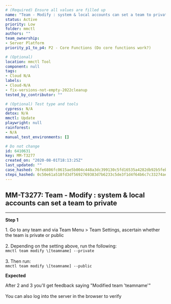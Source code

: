 ```yaml
---
# (Required) Ensure all values are filled up
name: "Team - Modify : system & local accounts can set a team to private"
status: Active
priority: Low
folder: mmctl
authors: ""
team_ownership:
- Server Platform
priority_p1_to_p4: P2 - Core Functions (Do core functions work?)

# (Optional)
location: mmctl Tool
component: null
tags:
- Cloud N/A
labels:
- Cloud-N/A
- fix-versions-not-empty-2022cleanup
tested_by_contributor: ""

# (Optional) Test type and tools
cypress: N/A
detox: N/A
mmctl: Update
playwright: null
rainforest:
- N/A
manual_test_environments: []

# Do not change
id: 6410631
key: MM-T3277
created_on: "2020-08-01T18:13:25Z"
last_updated: ""
case_hashed: 76fe6806fc0615ae5b004c448a3dc399130c5fd16535a4282db92b5feb2760755a7c10790c9f295177ab9170cd92c2dd
steps_hashed: 0c50e61a518fd3df5692769383d7b6233c5de3f1d4f64b6c7c33274ae263902b06e33c0cbc9810a7b9512541b35f8ee9
---
```


<!-- (Auto-generated) Based on frontmatter's "key" and "name" -->

## MM-T3277: Team - Modify : system & local accounts can set a team to private

---

**Step 1**

1\. Go to any team and via Team Menu > Team Settings, ascertain whether the team is private or public\
\
2\. Depending on the setting above, run the following:\
`mmctl team modify \[teamname] --private`\
\
3\. Then run:\
`mmctl team modify \[teamname] --public`

**Expected**

After 2 and 3 you'll get feedback saying "Modified team 'teamname'"\
\
You can also log into the server in the browser to verify
